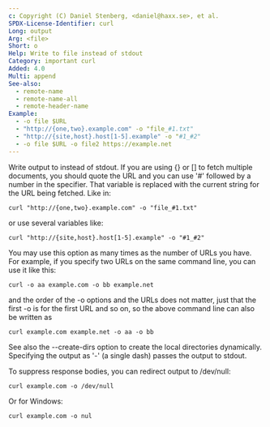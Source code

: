 ```yaml
---
c: Copyright (C) Daniel Stenberg, <daniel@haxx.se>, et al.
SPDX-License-Identifier: curl
Long: output
Arg: <file>
Short: o
Help: Write to file instead of stdout
Category: important curl
Added: 4.0
Multi: append
See-also:
  - remote-name
  - remote-name-all
  - remote-header-name
Example:
  - -o file $URL
  - "http://{one,two}.example.com" -o "file_#1.txt"
  - "http://{site,host}.host[1-5].example" -o "#1_#2"
  - -o file $URL -o file2 https://example.net
---
```


Write output to <file> instead of stdout. If you are using {} or [] to fetch
multiple documents, you should quote the URL and you can use '#' followed by a
number in the <file> specifier. That variable is replaced with the current
string for the URL being fetched. Like in:

    curl "http://{one,two}.example.com" -o "file_#1.txt"

or use several variables like:

    curl "http://{site,host}.host[1-5].example" -o "#1_#2"

You may use this option as many times as the number of URLs you have. For
example, if you specify two URLs on the same command line, you can use it like
this:

    curl -o aa example.com -o bb example.net

and the order of the -o options and the URLs does not matter, just that the
first -o is for the first URL and so on, so the above command line can also be
written as

    curl example.com example.net -o aa -o bb

See also the --create-dirs option to create the local directories
dynamically. Specifying the output as '-' (a single dash) passes the output to
stdout.

To suppress response bodies, you can redirect output to /dev/null:

    curl example.com -o /dev/null

Or for Windows:

    curl example.com -o nul
